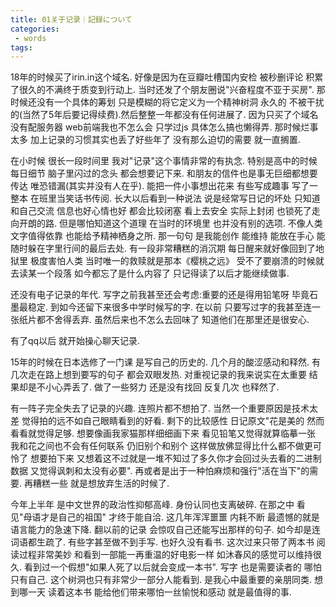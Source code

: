 ```yaml
---
title: 01关于记录｜記録について
categories:
 - words
tags:
---
```





18年的时候买了irin.in这个域名. 好像是因为在豆瓣吐槽国内安检 被秒删评论 积累了很久的不满终于质变到行动上. 当时还发了个朋友圈说"兴奋程度不亚于买房". 那时候还没有一个具体的筹划 只是模糊的将它定义为一个精神树洞 永久的 不被干扰的(当然了5年后要记得续费).然后整整一年都没有任何进展了. 因为只买了个域名 没有配服务器 web前端我也不怎么会 只学过js 具体怎么搞也懒得弄. 那时候烂事太多 加上记录的习惯其实也丢了好些年了 没有那么迫切的需要 就一直搁置. 

在小时候 很长一段时间里 我对"记录"这个事情非常的有执念. 特别是高中的时候 每日细节 脑子里闪过的念头 都会想要记下来. 和朋友的信件也是事无巨细都想要传达 唯恐错漏(其实并没有人在乎). 能把一件小事想出花来 有些写成趣事 写了一整本 在班里当笑话书传阅. 长大以后看到一种说法 说是经常写日记的坏处 只知道和自己交流 信息也好心情也好 都会比较闭塞 看上去安全 实际上封闭 也锁死了走向开朗的路. 但是哪怕知道这个道理 在当时的环境里 也并没有别的选项. 不像人类 文字值得依靠 也能给予精神栖身之所. 那一句句 是我能创作 能维持 能放在手心 能随时躲在字里行间的最后去处. 有一段非常糟糕的消沉期 每日醒来就好像回到了地狱里 极度害怕人类 当时唯一的救赎就是那本《樱桃之远》 受不了要崩溃的时候就去读某一个段落 如今都忘了是什么内容了 只记得读了以后才能继续做事. 

还没有电子记录的年代. 写字之前我甚至还会考虑:重要的还是得用铅笔呀 毕竟石墨最稳定. 到如今还留下来很多中学时候写的字. 
在以前 只要写过字的我甚至连一张纸片都不舍得丢弃. 虽然后来也不怎么去回味了 知道他们在那里还是很安心. 

有了qq以后 就开始操心聊天记录.

15年的时候在日本选修了一门课 是写自己的历史的. 几个月的酸涩感动和释然. 有几次走在路上想到要写的句子 都会双眼发热. 对重视记录的我来说实在太重要 结果却是不小心弄丢了. 做了一些努力 还是没有找回 反复几次 也释然了. 

有一阵子完全失去了记录的兴趣. 连照片都不想拍了. 当然一个重要原因是技术太差 觉得拍的远不如自己眼睛看到的好看. 剩下的比较感性 日记原文"花是美的 然而看看就觉得足够. 想要像画我家猫那样细细画下来 看见铅笔又觉得就算临摹一张 我和花之间也不会有任何联系 仍旧别个和别个 这样做放佛显得比什么都不做更可怜了 想要拍下来 又想着这不过就是一堆不知过了多久你才会回过头去看的二进制数据 又觉得讽刺和太没有必要". 再或者是出于一种怕麻烦和强行"活在当下"的需要. 再糟糕一些 就是想放弃生活的时候了. 

今年上半年 是中文世界的政治性抑郁高峰. 身份认同也支离破碎. 在那之中 看见"母语才是自己的祖国" 才终于能自洽.
这几年浑浑噩噩 内耗不断 最遗憾的就是语言能力的急速下降. 翻以前的记录 会惊叹自己还能写出那样的句子. 如今却是连词语都生疏了. 有些字甚至做不到手写. 也好久没有看书. 这次过来只带了两本书 阅读过程非常美妙 和看到一部能一再重温的好电影一样 如沐春风的感觉可以维持很久. 看到过一个假想"如果人死了以后就会变成一本书". 写字 也是需要读者的 哪怕只有自己. 这个树洞也只有非常少一部分人能看到. 是我心中最重要的亲朋同类. 想到哪一天 读着这本书 能给他们带来哪怕一丝愉悦和感动 就是最值得的事. 

